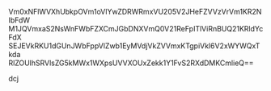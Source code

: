 Vm0xNFlWVXhUbkpOVm1oVlYwZDRWRmxVU205V2JHeFZVVzVrVm1KR2NIbFdW
M1JQVmxaS2NsWnFWbFZXCmJGbDNXVmQ0V21ReFpITlViRnBUQ21KRldYcFdX
SEJEVkRKU1dGUnJWbFppVlZwb1EyMVdjVkZVVmxKTgpiVkl6V2xWYWQxTkda
RlZOUlhSRVlsZG5kMWx1WXpsUVVXOUxZekk1Y1FvS2RXdDMKCmlieQ==

dcj